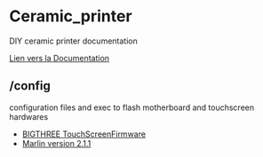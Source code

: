 # Ceramic_printer
DIY ceramic printer documentation

[Lien vers la Documentation](https://www.notion.so/Ceramic-Printer-d5451063d2f84a7b8983ce7d701cb4a5)

## /config
configuration files and exec to flash motherboard and touchscreen hardwares

- [BIGTHREE TouchScreenFirmware](https://github.com/bigtreetech/BIGTREETECH-TouchScreenFirmware)
- [Marlin version 2.1.1](https://github.com/MarlinFirmware/Configurations/tree/release-2.1.1)
